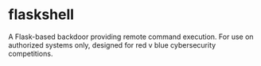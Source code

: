 # flaskshell
A Flask-based backdoor providing remote command execution. For use on authorized systems only, designed for red v blue cybersecurity competitions. 
